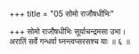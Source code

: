 +++
title = "05 सोमो राजौषधीभिः"

+++
सोमो राजौषधीभिः सूर्याचन्द्रमसा उभा।  
अरातिं सर्वे गन्धर्वा घ्नन्त्वप्सरसश्च याः ॥ ६ ॥